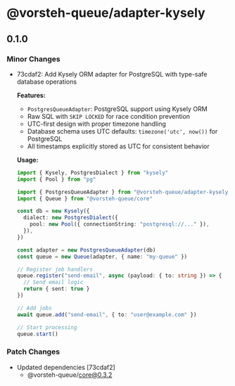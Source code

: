 # @vorsteh-queue/adapter-kysely

## 0.1.0

### Minor Changes

- 73cdaf2: Add Kysely ORM adapter for PostgreSQL with type-safe database operations

  **Features:**
  - `PostgresQueueAdapter`: PostgreSQL support using Kysely ORM
  - Raw SQL with `SKIP LOCKED` for race condition prevention
  - UTC-first design with proper timezone handling
  - Database schema uses UTC defaults: `timezone('utc', now())` for PostgreSQL
  - All timestamps explicitly stored as UTC for consistent behavior

  **Usage:**

  ```typescript
  import { Kysely, PostgresDialect } from "kysely"
  import { Pool } from "pg"

  import { PostgresQueueAdapter } from "@vorsteh-queue/adapter-kysely"
  import { Queue } from "@vorsteh-queue/core"

  const db = new Kysely({
    dialect: new PostgresDialect({
      pool: new Pool({ connectionString: "postgresql://..." }),
    }),
  })

  const adapter = new PostgresQueueAdapter(db)
  const queue = new Queue(adapter, { name: "my-queue" })

  // Register job handlers
  queue.register("send-email", async (payload: { to: string }) => {
    // Send email logic
    return { sent: true }
  })

  // Add jobs
  await queue.add("send-email", { to: "user@example.com" })

  // Start processing
  queue.start()
  ```

### Patch Changes

- Updated dependencies [73cdaf2]
  - @vorsteh-queue/core@0.3.2
